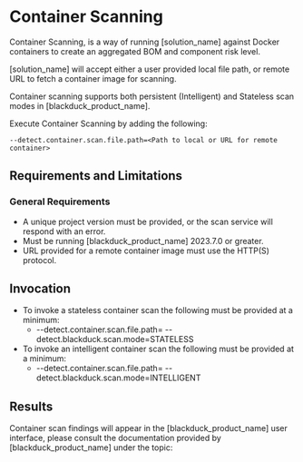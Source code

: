 # Container Scanning

Container Scanning, is a way of running [solution_name] against Docker containers to create an aggregated BOM and component risk level. 

[solution_name] will accept either a user provided local file path, or remote URL to fetch a container image for scanning.

Container scanning supports both persistent (Intelligent) and Stateless scan modes in [blackduck_product_name].

Execute Container Scanning by adding the following:
````
--detect.container.scan.file.path=<Path to local or URL for remote container>
````
<!-- TBD properties page link
(../properties/configuration/containerscanning.md#container-scanning) to a run of [solution_name].
-->

## Requirements and Limitations

### General Requirements
 * A unique project version must be provided, or the scan service will respond with an error.
 * Must be running [blackduck_product_name] 2023.7.0 or greater.
 * URL provided for a remote container image must use the HTTP(S) protocol.
 
## Invocation
 * To invoke a stateless container scan the following must be provided at a minimum:
    * --detect.container.scan.file.path=<Path to local or URL for remote container> --detect.blackduck.scan.mode=STATELESS
 * To invoke an intelligent container scan the following must be provided at a minimum:
    * --detect.container.scan.file.path=<Path to local or URL for remote container> --detect.blackduck.scan.mode=INTELLIGENT

## Results

Container scan findings will appear in the [blackduck_product_name] user interface, please consult the documentation provided by [blackduck_product_name] under the topic:
<!-- TBD
<xref href="ContainerScans.dita" scope="peer">Container scans
<data name="facets" value="pubname=bd-hub"/>
-->

